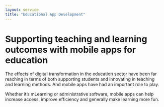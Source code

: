 ```yaml
---
layout: service
title: "Educational App Development"
---
```

# Supporting teaching and learning outcomes with mobile apps for education
The effects of digital transformation in the education sector have been far reaching in terms of both supporting students and innovating in teaching and learning methods. And mobile apps have had an important role to play.

Whether it’s mLearning or administrative software, mobile apps can help increase access, improve efficiency and generally make learning more fun.